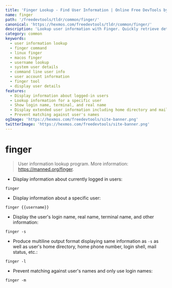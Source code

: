 ```yaml
---
title: 'Finger Lookup - Find User Information | Online Free DevTools by Hexmos'
name: finger
path: '/freedevtools/tldr/common/finger/'
canonical: 'https://hexmos.com/freedevtools/tldr/common/finger/'
description: 'Lookup user information with Finger. Quickly retrieve details about users on a system including login name, real name, and more. Free online tool, no registration required.'
category: common
keywords:
  - user information lookup
  - finger command
  - linux finger
  - macos finger
  - username lookup
  - system user details
  - command line user info
  - user account information
  - finger tool
  - display user details
features:
  - Display information about logged-in users
  - Lookup information for a specific user
  - Show login name, terminal, and real name
  - Display extended user information including home directory and mail status
  - Prevent matching against user's names
ogImage: 'https://hexmos.com/freedevtools/site-banner.png'
twitterImage: 'https://hexmos.com/freedevtools/site-banner.png'
---
```


# finger

> User information lookup program.
> More information: <https://manned.org/finger>.

- Display information about currently logged in users:

`finger`

- Display information about a specific user:

`finger {{username}}`

- Display the user's login name, real name, terminal name, and other information:

`finger -s`

- Produce multiline output format displaying same information as `-s` as well as user's home directory, home phone number, login shell, mail status, etc.:

`finger -l`

- Prevent matching against user's names and only use login names:

`finger -m`
